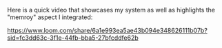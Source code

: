 Here is a quick video that showcases my system as well as highlights the "memroy" aspect I integrated:

https://www.loom.com/share/6a1e993ea5ae43b094e348626111b07b?sid=fc3dd63c-3f1e-44fb-bba5-27bfcddfe62b

